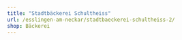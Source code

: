 ```yaml
---
title: "Stadtbäckerei Schultheiss"
url: /esslingen-am-neckar/stadtbaeckerei-schultheiss-2/
shop: Bäckerei
---
```

